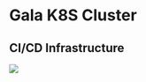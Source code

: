 # Gala K8S Cluster
## CI/CD Infrastructure
[![](https://imgur.com/mryNNFz.jpg)](https://www.draw.io/?lightbox=1&highlight=0000ff&edit=_blank&layers=1&nav=1#R7V1bj5s6EP41%2B7gRNvfH7rY9rdQjtVodnWcHnIQuwRTIXs6vPwZsNmATkg2YNPVqpSTG4TLzzfib8di5Me%2B3L39lKN38TUIc30AjfLkxP95ACIHr0Jey5bVuAdBgLessClnbW8ND9B9mjQZr3UUhzlsdC0LiIkrbjQFJEhwUrTaUZeS53W1F4vZVU7TGQsNDgGKx9d8oLDZ1q2cbb%2B1fcLTe8CsDgx3ZIt6ZNeQbFJLnvSbz0415nxFS1O%2B2L%2Fc4LqXH5VJ%2F73PP0ebGMpwUx3zh62oVf0mzD%2BDH9x8v23%2B%2BmWlu3wLbr8%2FzhOIde%2BQEbXGeooB%2B%2FHADnZie%2FY5%2BTspnKF6ZYJxfu%2FLG71YkKW6fmQRodyMh2RbFbx3ouzV7RduUvkmWefkSREG44Kend11foek70lULlKE1itEiINvei8HWNWBGdkmIS6kBevh5ExX4oRbHx2eKctq2KbYxO7yK4viexCSrvmuGCHuroLz1IiOPeO%2BIE3h4uaJHYrTE8XeSR0VEEnosoPrDtNPdE86KiCLvW6dDQcprojhal59ivCr2On9gzUtSFPQRa9EwMwIW%2F8wejmGm%2FC5%2B6YURaMBJzRqTLS6yV9qFfcG0GJ65Rfvs8%2FObeQCDg36zZxsub0TMJtfNyd9gS98w5J6EYiCgWFDrmuo17RUA8x9oybsbpwrG9uyWYGxXFIzlSuRiGlPJBVqCWB5w9hQx0zbGs7N1VCgxLxt7oSUzLw8uTcf5HczrEIJFcM0HHmB5KozqNHFwYmEs2sZmSmwN%2BKK4IPcUo4vLM%2BeTVq0pUVpMONAUhANdIBGO4U4kHFN0RNxdlAbU73vyytRKzwNg%2BiL1OxjdpjjLo7zACfUib16oPvMEXmi1WsFAOsiHztKxf18vVGP4oBNSDBxHycB%2BkjA4DwJtB2QJNuY7oqSANZWkbJm3rm1h1%2BXV59nco5ffJqu819KaZuG6y%2Bz9DN8qBzpJUHHSA3my56F3uqFKoC%2FNk30OUYHoSxk6DD%2FnZHQHA0p4XJmj8R3XRIodjTGeo3GG2Y5a64GuYD2LUv%2Fl8NLAoaPZPb2FKN9UOja4jvO2jjuKhZ5rf4Iyxa6qP3okJVFSVI9p39F%2FY2EYlPLcGwvHLF9ubNr7vjoAqmbYafWlrdUpuj39nhO71bfpcclJQKcNep2%2B9J8%2B3galpRS2L%2BsyP7R43C1xlmAqnkUUlHC8S7Ov1ZuP6VMP3PaEY1R%2Fe%2FBt0H6yGTQI70K%2Fto%2Fxoc2HjS5zBa4wcJi2hOfDqaiZcRD5W5RFKFxq8GvwTwB%2Bd2bwOyL4L4ReAsvsyAqKslLMMMVU8XE0bohQCjyVRXVPwSEyqYnXewzUkKNuPuIlWmCtfU25FIw6wZUMOz2o5tlCe5hzWbJhx5sI9FYv6DXR0pCfBPLe3JC3DgzQpaxJVmzImiRUhqSUTYX4n7goXpmm0K4gnUH7SDXiJPxQlgLQ5oQkuG75HJUPUF26vjMcCpUAR1E4%2BkxklwX4iEGuQNkaHzpjzfFErWY4RkX01L6%2F8XVkCzoqhcJpB5Pdn6M261i1mT3GqEZt7nxBTO%2FMU1MsAAS343qi25luWs7uG2pTEuajxgyXNSs0YszgDscMinUK5TrV3Gla7kTCDsjgpNypBv9htDNdG%2BOjm5%2FGadEoWZ2BhEbZU9EoxxGgrzO01wj%2BgcBhFvADy58Z%2FZ4SgrpHPIMY5XkUtLhnl8MeAsJ7OSrndIMclY%2BFgxy19hxzcVRHDP%2BmDi2sA2oZCi0ahwnO0GFTQDeeEuGsgYbjKlfiIdu6MCXyoXlQidasSgS2rSJcHJgI9NpF5JDXTrfqNyXlrs26kAnkIhZwTlQs%2FRMnj1GSq5jIuuKCaXswKlWOoBkTMX3iaAqm22FMkx7en3n3JKWdzUNNUF8u1lypE9dh4msaZkteQAz7ZCkPMF0xvikGfsyNlJmsUX3G1SayGOJOzmRNqVbRBprRQcfzVxTPq0lm9SK8Cei762agyLtURvRAskRtnCr1xjvqtSEjEa7haQDoKGYQSkKZdzGITurMOq54j09NTmBnIn%2FQy0P08pBLJWrDwZ1i85GvD2m4ml4hoovkz0Y3Dz5hO%2FacuUYe8DIYdbMu0nTusVx9nLQvJy2Dad8mhBvM%2BwKzJymqKPFrmoIef%2FtarlP0BI7V07xVeMCSUbULYbVmt67UFPOIakdmyfq1iValNBGlXpcyAePrmZ6eD1fizgMcAJrr6Tr9s4HdFOoPkT2lZfrAVjL4HJ4d9jpbjEFLnH5RvRmSpOZ0otnhnBKwTM8Nn5WqHB5MlG%2BmJVs8q4rUHXZBwOtYm2Ru2AJKK7w92ayAImnVmhKlxcUj%2BiLFeyJ5sqz3GJnbyvP8ooOynjQZa0Mta9ARqQbPfMFlnzAudEMtT1aeomdM9IzJJcbP3vvC5wmtR9yOrpwwYeRWT5fo6ZJzoX2pG2p5ItPfR35K8mKd4fxXrPGv8T8B%2FufeU8uXJeQvgmFe4J5avmx%2F20lmL%2FaCOz1%2FMTr%2F8i9tXy1fzFdWCNCTF3ry4mxUX%2Bq%2BWr64hIuBXi%2BP15CfBPJz76vlX%2BO%2BWvyZhmp6%2BCA3WNLj9WxTpKaix%2F9D9tU6Wm3msWrrmYpRpLYZ67D6JqG6P8I12x5Mvpgdr4dava%2FW0UPNcM5WsU7FnG0TNWr%2BNC1%2FusrliH0Iv9TViL6YutXp2iu1ADUbbJ1qAU2d2WwLcnkJ1PXvscX53TBf9Y7kq%2F6sfBUYIj%2B9%2FoU6vLBuRC3CebUoLtOZQost6Y%2BlUgVa9I%2FVYs%2Fvq5yrRfrx7Te7q2N7P31ufvof)
